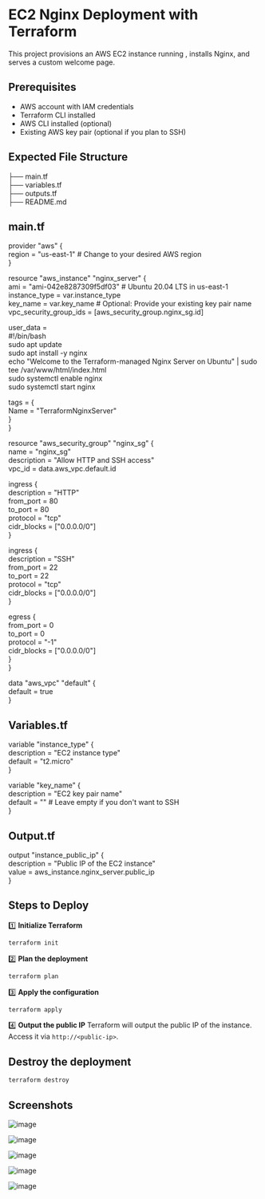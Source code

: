 # EC2 Nginx Deployment with Terraform

This project provisions an AWS EC2 instance running , installs Nginx, and serves a custom welcome page.

## Prerequisites

* AWS account with IAM credentials
* Terraform CLI installed
* AWS CLI installed (optional)
* Existing AWS key pair (optional if you plan to SSH)

## Expected File Structure  

├── main.tf  
├── variables.tf  
├── outputs.tf  
├── README.md  

## main.tf
provider "aws" {  
  region = "us-east-1" # Change to your desired AWS region  
}  

resource "aws_instance" "nginx_server" {  
  ami                    = "ami-042e8287309f5df03" # Ubuntu 20.04 LTS in us-east-1  
  instance_type          = var.instance_type  
  key_name               = var.key_name           # Optional: Provide your existing key pair name  
  vpc_security_group_ids = [aws_security_group.nginx_sg.id]  

  user_data =  
              #!/bin/bash  
              sudo apt update  
              sudo apt install -y nginx  
              echo "Welcome to the Terraform-managed Nginx Server on Ubuntu" | sudo tee /var/www/html/index.html    
              sudo systemctl enable nginx   
              sudo systemctl start nginx    
                

  tags = {  
    Name = "TerraformNginxServer"   
  }  
}  

resource "aws_security_group" "nginx_sg" {  
  name        = "nginx_sg"  
  description = "Allow HTTP and SSH access"  
  vpc_id      = data.aws_vpc.default.id  

  ingress {  
    description = "HTTP"   
    from_port   = 80  
    to_port     = 80  
    protocol    = "tcp"  
    cidr_blocks = ["0.0.0.0/0"]  
  }  

  ingress {  
    description = "SSH"  
    from_port   = 22  
    to_port     = 22  
    protocol    = "tcp"  
    cidr_blocks = ["0.0.0.0/0"]  
  }  

  egress {  
    from_port   = 0  
    to_port     = 0  
    protocol    = "-1"  
    cidr_blocks = ["0.0.0.0/0"]  
  }  
}  

data "aws_vpc" "default" {  
  default = true  
}  

## Variables.tf  

variable "instance_type" {  
  description = "EC2 instance type"  
  default     = "t2.micro"  
}  

variable "key_name" {  
  description = "EC2 key pair name"  
  default     = "" # Leave empty if you don't want to SSH  
}  

## Output.tf  

output "instance_public_ip" {  
  description = "Public IP of the EC2 instance"  
  value       = aws_instance.nginx_server.public_ip  
}  


## Steps to Deploy

1️⃣ **Initialize Terraform**

```bash
terraform init
```

2️⃣ **Plan the deployment**

```bash
terraform plan
```

3️⃣ **Apply the configuration**

```bash
terraform apply
```

4️⃣ **Output the public IP**
Terraform will output the public IP of the instance. Access it via `http://<public-ip>`.

## Destroy the deployment

```bash
terraform destroy
```

## Screenshots  

![image](https://github.com/user-attachments/assets/1d77a258-97d8-486d-af27-045dc49f69f8)  

![image](https://github.com/user-attachments/assets/b837ea5b-1abe-4f03-9358-107c18f55013)   

![image](https://github.com/user-attachments/assets/bc4b8783-3aec-4923-88af-87047cc6ddbc)    

![image](https://github.com/user-attachments/assets/9ac37771-2612-4044-b1c2-02d50fd0c8dd)   

![image](https://github.com/user-attachments/assets/f442da0a-a030-498d-abf6-7ea0816b76a6)  















